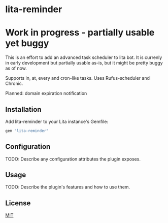 # lita-reminder

# Work in progress - partially usable yet buggy

This is an effort to add an advanced task scheduler to lita bot. 
It is currenly in early development but partially usable as-is, but it might be
pretty buggy as of now.

Supports in, at, every and cron-like tasks. Uses Rufus-scheduler and Chronic.

Planned: domain expiration notification

## Installation

Add lita-reminder to your Lita instance's Gemfile:

``` ruby
gem "lita-reminder"
```

## Configuration

TODO: Describe any configuration attributes the plugin exposes.

## Usage

TODO: Describe the plugin's features and how to use them.

## License

[MIT](http://opensource.org/licenses/MIT)
